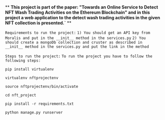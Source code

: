 ** **This project is part of the paper: "Towards an Online Service to Detect NFT Wash Trading Activities on the Ethereum Blockchain" and in this project a web application to the detect wash trading activities in the given NFT collection is presented.`** **

`Requirements to run the project:`
`1) You should get an API key from Moralis and put in the __init__ method in the services.py`
`2) You should create a mongoDb collection and cruster as described in __init__ method in the services.py and put the link in the method`


`Steps to run the project:`
`To run the project you have to follow the following steps:`

`pip install virtualenv`

`virtualenv nftprojectenv`

`source nftprojectenv/bin/activate`

`cd nft_project`

`pip install -r requirements.txt`

`python manage.py runserver`


